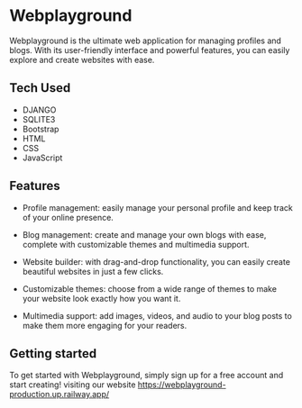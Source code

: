 # Webplayground

Webplayground is the ultimate web application for managing profiles and blogs. With its user-friendly interface and powerful features, you can easily explore and create websites with ease.

## Tech Used
- DJANGO
- SQLITE3
- Bootstrap
- HTML
- CSS
- JavaScript

## Features

- Profile management: easily manage your personal profile and keep track of your online presence.

- Blog management: create and manage your own blogs with ease, complete with customizable themes and multimedia support.

- Website builder: with drag-and-drop functionality, you can easily create beautiful websites in just a few clicks.

- Customizable themes: choose from a wide range of themes to make your website look exactly how you want it.

- Multimedia support: add images, videos, and audio to your blog posts to make them more engaging for your readers.

## Getting started

To get started with Webplayground, simply sign up for a free account and start creating! visiting our website https://webplayground-production.up.railway.app/

